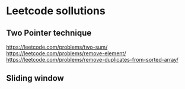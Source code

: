 # Leetcode sollutions

## Two Pointer technique
https://leetcode.com/problems/two-sum/
https://leetcode.com/problems/remove-element/
https://leetcode.com/problems/remove-duplicates-from-sorted-array/

## Sliding window


